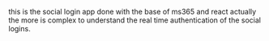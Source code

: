 this is the social login app done with the base of ms365 and react actually the more is complex to understand the real time authentication of the social logins.
